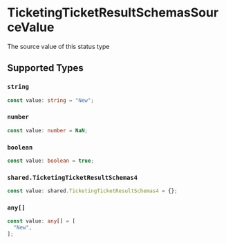 # TicketingTicketResultSchemasSourceValue

The source value of this status type


## Supported Types

### `string`

```typescript
const value: string = "New";
```

### `number`

```typescript
const value: number = NaN;
```

### `boolean`

```typescript
const value: boolean = true;
```

### `shared.TicketingTicketResultSchemas4`

```typescript
const value: shared.TicketingTicketResultSchemas4 = {};
```

### `any[]`

```typescript
const value: any[] = [
  "New",
];
```

